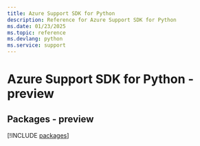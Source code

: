 ```yaml
---
title: Azure Support SDK for Python
description: Reference for Azure Support SDK for Python
ms.date: 01/23/2025
ms.topic: reference
ms.devlang: python
ms.service: support
---
```

# Azure Support SDK for Python - preview
## Packages - preview
[!INCLUDE [packages](support-index.md)]